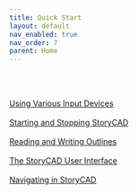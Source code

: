 ```yaml
---
title: Quick Start
layout: default
nav_enabled: true
nav_order: 7
parent: Home
---
```


 <br/>
 <br/>

[Using Various Input Devices](Using_Various_Input_Devices.html) <br/><br/>
[Starting and Stopping StoryCAD](Starting_and_Stopping_StoryCAD.html) <br/><br/>
[Reading and Writing Outlines](Reading_and_Writing_Outlines.html) <br/><br/>
[The StoryCAD User Interface](The_StoryCAD_User_Interface.html) <br/><br/>
[Navigating in StoryCAD](Navigating_in_StoryCAD.html) <br/><br/>
